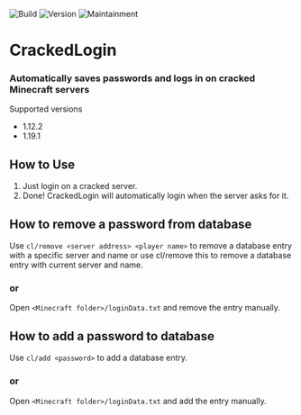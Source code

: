 ![Build](https://img.shields.io/badge/build-pending-yellow)
![Version](https://img.shields.io/badge/version-1.19.1-brightgreen)
![Maintainment](https://img.shields.io/badge/maintainment-none-darkblue)





# CrackedLogin 
### Automatically saves passwords and logs in on cracked Minecraft servers
Supported versions
- 1.12.2
- 1.19.1
## How to Use
1. Just login on a cracked server.
2. Done! CrackedLogin will automatically login when the server asks for it. 

## How to remove a password from database
Use `cl/remove <server address> <player name>` to remove a database entry with a specific server and name or use cl/remove this to remove a database entry with current server and name.

### or

Open `<Minecraft folder>/loginData.txt` and remove the entry manually.

## How to add a password to database
Use `cl/add <password>` to add a database entry.

### or

Open `<Minecraft folder>/loginData.txt` and add the entry manually.

